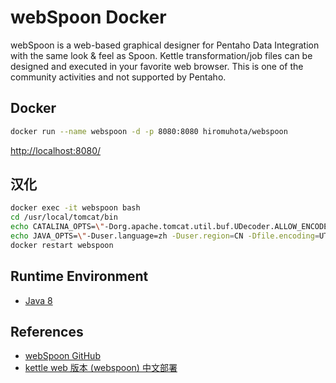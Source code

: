 # webSpoon Docker

webSpoon is a web-based graphical designer for Pentaho Data Integration with the same look & feel as Spoon. Kettle transformation/job files can be designed and executed in your favorite web browser. This is one of the community activities and not supported by Pentaho.

## Docker
```sh
docker run --name webspoon -d -p 8080:8080 hiromuhota/webspoon
```
[http://localhost:8080/](http://localhost:8080/)

## 汉化
```sh
docker exec -it webspoon bash
cd /usr/local/tomcat/bin
echo CATALINA_OPTS=\"-Dorg.apache.tomcat.util.buf.UDecoder.ALLOW_ENCODED_SLASH=true\" >> setenv.sh
echo JAVA_OPTS=\"-Duser.language=zh -Duser.region=CN -Dfile.encoding=UTF-8\" >> setenv.sh
docker restart webspoon
```

## Runtime Environment
- [Java 8](http://www.oracle.com/technetwork/java/javase/downloads/jdk8-downloads-2133151.html)

## References
- [webSpoon GitHub](https://github.com/HiromuHota/pentaho-kettle)
- [kettle web 版本 (webspoon) 中文部署](https://blog.csdn.net/qq_37349379/article/details/127082840)